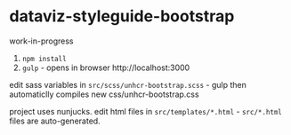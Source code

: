 # dataviz-styleguide-bootstrap

work-in-progress

1. `npm install`
2. `gulp` - opens in browser http://localhost:3000

edit sass variables in `src/scss/unhcr-bootstrap.scss` - gulp then automaticlly compiles new css/unhcr-bootstrap.css

project uses nunjucks. edit html files in `src/templates/*.html` - `src/*.html` files are auto-generated.
